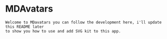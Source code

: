 # MDAvatars
    Welcome to MDavatars you can follow the development here, i'll update this README later 
    to show you how to use and add SVG kit to this app.
